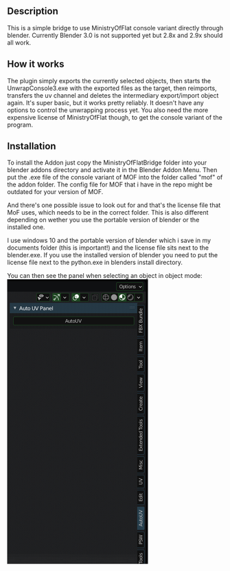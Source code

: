 ## Description
This is a simple bridge to use MinistryOfFlat console variant directly through blender.
Currently Blender 3.0 is not supported yet but 2.8x and 2.9x should all work.

## How it works
The plugin simply exports the currently selected objects, then starts the UnwrapConsole3.exe with the exported files as the target, then reimports, transfers the uv channel and deletes the intermediary export/import object again.
It's super basic, but it works pretty reliably. It doesn't have any options to control the unwrapping process yet.
You also need the more expensive license of MinistryOfFlat though, to get the console variant of the program.

## Installation
To install the Addon just copy the MinistryOfFlatBridge folder into your blender addons directory and activate it in the Blender Addon Menu.
Then put the .exe file of the console variant of MOF into the folder called "mof" of the addon folder. The config file for MOF that i have in the repo might be outdated for your version of MOF.

And there's one possible issue to look out for and that's the license file that MoF uses, which needs to be in the correct folder. This is also different depending on wether you use the portable version of blender or the installed one.

I use windows 10 and the portable version of blender which i save in my documents folder (this is important!) and the license file sits next to the blender.exe. If you use the installed version of blender you need to put the license file next to the python.exe in blenders install directory.

You can then see the panel when selecting an object in object mode:
![Screenshot](AutoUVPanelScreenshot.png)
